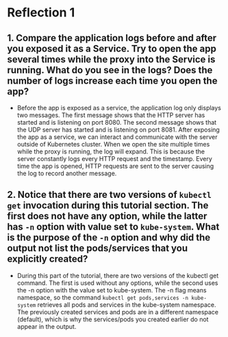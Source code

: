 # Reflection 1
## 1.  Compare the application logs before and after you exposed it as a Service. Try to open the app several times while the proxy into the Service is running. What do you see in the logs? Does the number of logs increase each time you open the app?
- Before the app is exposed as a service, the application log only displays two messages. The first message shows that the HTTP server has started and is listening on port 8080. The second message shows that the UDP server has started and is listening on port 8081. After exposing the app as a service, we can interact and communicate with the server outside of Kubernetes cluster. When we open the site multiple times while the proxy is running, the log will expand. This is because the server constantly logs every HTTP request and the timestamp. Every time the app is opened, HTTP requests are sent to the server causing the log to record another message.

## 2. Notice that there are two versions of `kubectl get` invocation during this tutorial section. The first does not have any option, while the latter has `-n` option with value set to `kube-system`. What is the purpose of the `-n` option and why did the output not list the pods/services that you explicitly created?
- During this part of the tutorial, there are two versions of the kubectl get command. The first is used without any options, while the second uses the -n option with the value set to kube-system. The -n flag means namespace, so the command `kubectl get pods,services -n kube-system` retrieves all pods and services in the kube-system namespace. The previously created services and pods are in a different namespace (default), which is why the services/pods you created earlier do not appear in the output.